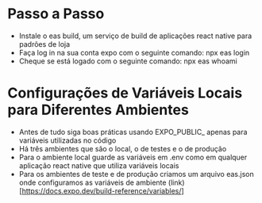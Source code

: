 # Passo a Passo
- Instale o eas build, um serviço de build de aplicações react native para padrões de loja
- Faça log in na sua conta expo com o seguinte comando: npx eas login
- Cheque se está logado com o seguinte comando: npx eas whoami

# Configurações de Variáveis Locais para Diferentes Ambientes
- Antes de tudo siga boas práticas usando EXPO_PUBLIC_ apenas para variáveis utilizadas no código
- Há três ambientes que são o local, o de testes e o de produção
- Para o ambiente local guarde as variáveis em .env como em qualquer aplicação react native que utiliza variáveis locais
- Para os ambientes de teste e de produção criamos um arquivo eas.json onde configuramos as variáveis de ambiente (link)[https://docs.expo.dev/build-reference/variables/]